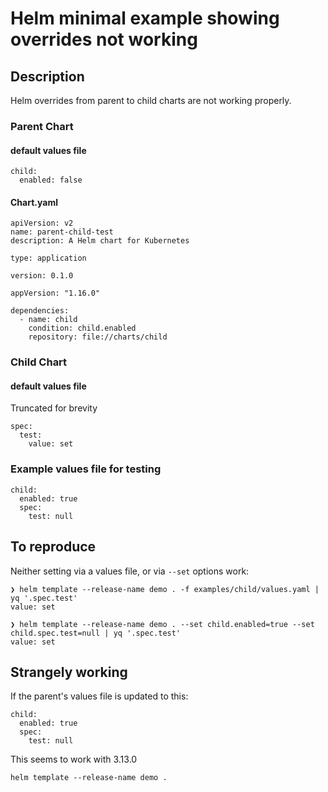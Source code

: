 # Helm minimal example showing overrides not working

## Description

Helm overrides from parent to child charts are not working properly.

### Parent Chart

#### default values file

```
child:
  enabled: false
```

#### Chart.yaml

```
apiVersion: v2
name: parent-child-test
description: A Helm chart for Kubernetes

type: application

version: 0.1.0

appVersion: "1.16.0"

dependencies:
  - name: child
    condition: child.enabled
    repository: file://charts/child
```

### Child Chart

#### default values file

Truncated for brevity
```
spec:
  test:
    value: set
```

### Example values file for testing

```
child:
  enabled: true
  spec:
    test: null
```

## To reproduce

Neither setting via a values file, or via `--set` options work:

```shell
❯ helm template --release-name demo . -f examples/child/values.yaml | yq '.spec.test'
value: set

❯ helm template --release-name demo . --set child.enabled=true --set child.spec.test=null | yq '.spec.test'
value: set
```

## Strangely working

If the parent's values file is updated to this:
```
child:
  enabled: true
  spec:
    test: null
```

This seems to work with 3.13.0

```shell
helm template --release-name demo .
```
